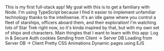 This is my first full-stack app! My goal with this is to get a familiary with Node. I'm using TypeScript because I find it easier to implement unfamiliar technology thanks to the intellisense.
It's an idle game where you control a fleet of starships, officers aboard them, and their exploration!
I'm watching lots of Star Trek right now, so it's kinda inspired by that, but with my own set of ships and characters.
Main thingies that I want to learn with this app:
Log in & Secure Auth cookies
Sending from Client -> Server DB
Loading from Server DB -> Client
Pretty CSS Animations
Dynamic pages using EJS

